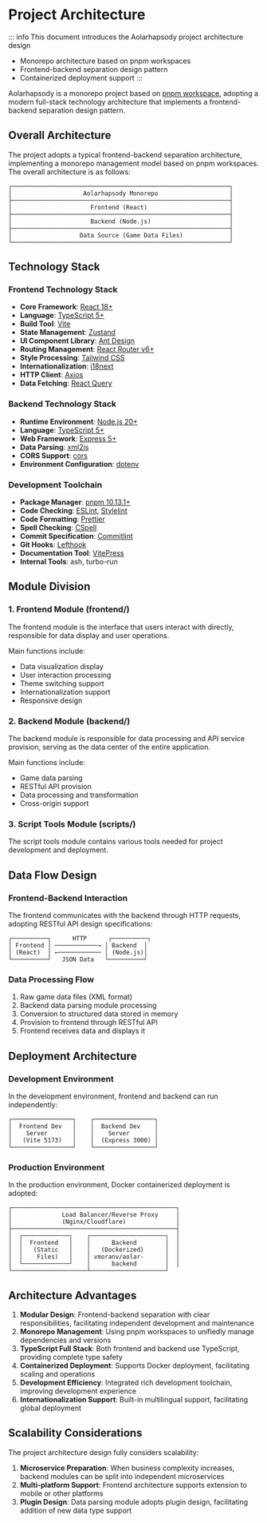 # Project Architecture

::: info This document introduces the Aolarhapsody project architecture design

- Monorepo architecture based on pnpm workspaces
- Frontend-backend separation design pattern
- Containerized deployment support
  :::

Aolarhapsody is a monorepo project based on [pnpm workspace](https://pnpm.io/workspaces), adopting a modern full-stack technology architecture that implements a frontend-backend separation design pattern.

## Overall Architecture

The project adopts a typical frontend-backend separation architecture, implementing a monorepo management model based on pnpm workspaces. The overall architecture is as follows:

```
┌─────────────────────────────────────────────────────────────┐
│                    Aolarhapsody Monorepo                    │
├─────────────────────────────────────────────────────────────┤
│                      Frontend (React)                       │
├─────────────────────────────────────────────────────────────┤
│                      Backend (Node.js)                      │
├─────────────────────────────────────────────────────────────┤
│                   Data Source (Game Data Files)             │
└─────────────────────────────────────────────────────────────┘
```

## Technology Stack

### Frontend Technology Stack

- **Core Framework**: [React 18+](https://reactjs.org/)
- **Language**: [TypeScript 5+](https://www.typescriptlang.org/)
- **Build Tool**: [Vite](https://vitejs.dev/)
- **State Management**: [Zustand](https://github.com/pmndrs/zustand)
- **UI Component Library**: [Ant Design](https://ant.design/)
- **Routing Management**: [React Router v6+](https://reactrouter.com/)
- **Style Processing**: [Tailwind CSS](https://tailwindcss.com/)
- **Internationalization**: [i18next](https://www.i18next.com/)
- **HTTP Client**: [Axios](https://axios-http.com/)
- **Data Fetching**: [React Query](https://tanstack.com/query/latest)

### Backend Technology Stack

- **Runtime Environment**: [Node.js 20+](https://nodejs.org/)
- **Language**: [TypeScript 5+](https://www.typescriptlang.org/)
- **Web Framework**: [Express 5+](https://expressjs.com/)
- **Data Parsing**: [xml2js](https://github.com/Leonidas-from-XIV/node-xml2js)
- **CORS Support**: [cors](https://github.com/expressjs/cors)
- **Environment Configuration**: [dotenv](https://github.com/motdotla/dotenv)

### Development Toolchain

- **Package Manager**: [pnpm 10.13.1+](https://pnpm.io/)
- **Code Checking**: [ESLint](https://eslint.org/), [Stylelint](https://stylelint.io/)
- **Code Formatting**: [Prettier](https://prettier.io/)
- **Spell Checking**: [CSpell](https://cspell.org/)
- **Commit Specification**: [Commitlint](https://commitlint.js.org/)
- **Git Hooks**: [Lefthook](https://github.com/evilmartians/lefthook)
- **Documentation Tool**: [VitePress](https://vitepress.dev/)
- **Internal Tools**: ash, turbo-run

## Module Division

### 1. Frontend Module (frontend/)

The frontend module is the interface that users interact with directly, responsible for data display and user operations.

Main functions include:

- Data visualization display
- User interaction processing
- Theme switching support
- Internationalization support
- Responsive design

### 2. Backend Module (backend/)

The backend module is responsible for data processing and API service provision, serving as the data center of the entire application.

Main functions include:

- Game data parsing
- RESTful API provision
- Data processing and transformation
- Cross-origin support

### 3. Script Tools Module (scripts/)

The script tools module contains various tools needed for project development and deployment.

## Data Flow Design

### Frontend-Backend Interaction

The frontend communicates with the backend through HTTP requests, adopting RESTful API design specifications:

```
┌──────────┐      HTTP      ┌──────────┐
│ Frontend │ ────────────→ │ Backend  │
│ (React)  │ ←──────────── │ (Node.js)│
└──────────┘   JSON Data   └──────────┘
```

### Data Processing Flow

1. Raw game data files (XML format)
2. Backend data parsing module processing
3. Conversion to structured data stored in memory
4. Provision to frontend through RESTful API
5. Frontend receives data and displays it

## Deployment Architecture

### Development Environment

In the development environment, frontend and backend can run independently:

```
┌─────────────────┐    ┌─────────────────┐
│  Frontend Dev   │    │  Backend Dev    │
│    Server       │    │    Server       │
│   (Vite 5173)   │    │  (Express 3000) │
└─────────────────┘    └─────────────────┘
```

### Production Environment

In the production environment, Docker containerized deployment is adopted:

```
┌──────────────────────────────────────────────┐
│              Load Balancer/Reverse Proxy     │
│              (Nginx/Cloudflare)              │
├──────────────────────────────────────────────┤
│  ┌─────────────┐    ┌─────────────────────┐  │
│  │  Frontend   │    │      Backend        │  │
│  │   (Static   │    │   (Dockerized)      │  │
│  │    Files)   │    │ vmoranv/aolar-      │  │
│  └─────────────┘    │      backend        │  │
└─────────────────────┴─────────────────────┘
```

## Architecture Advantages

1. **Modular Design**: Frontend-backend separation with clear responsibilities, facilitating independent development and maintenance
2. **Monorepo Management**: Using pnpm workspaces to unifiedly manage dependencies and versions
3. **TypeScript Full Stack**: Both frontend and backend use TypeScript, providing complete type safety
4. **Containerized Deployment**: Supports Docker deployment, facilitating scaling and operations
5. **Development Efficiency**: Integrated rich development toolchain, improving development experience
6. **Internationalization Support**: Built-in multilingual support, facilitating global deployment

## Scalability Considerations

The project architecture design fully considers scalability:

1. **Microservice Preparation**: When business complexity increases, backend modules can be split into independent microservices
2. **Multi-platform Support**: Frontend architecture supports extension to mobile or other platforms
3. **Plugin Design**: Data parsing module adopts plugin design, facilitating addition of new data type support
